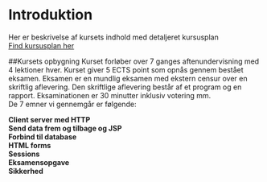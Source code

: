 # Introduktion
Her er beskrivelse af kursets indhold med detaljeret kursusplan  
[Find kursusplan her](https://docs.google.com/a/webtrade.dk/spreadsheets/d/1HaL8F5bO2aDrxJhPGSrKgblHOZPiGdJEMieA01WnKMA/edit?usp=sharing)

##Kursets opbygning
Kurset forløber over 7 ganges aftenundervisning med 4 lektioner hver. Kurset giver 5 ECTS point som opnås gennem bestået eksamen.
Eksamen er en mundlig eksamen med ekstern censur over en skriftlig aflevering. Den skriftlige aflevering består af et program og en rapport. Eksaminationen er 30 minutter inklusiv votering mm.  
De 7 emner vi gennemgår er følgende:

**Client server med HTTP  
Send data frem og tilbage og JSP  
Forbind til database  
HTML forms  
Sessions  
Eksamensopgave  
Sikkerhed**  
